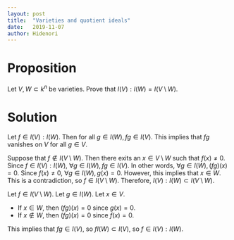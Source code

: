 ```yaml
---
layout: post
title:  "Varieties and quotient ideals"
date:   2019-11-07
author: Hidenori
---
```


# Proposition
Let $V, W \subset k^n$ be varieties.
Prove that $I(V):I(W) = I(V \setminus W)$.

# Solution
Let $f \in I(V):I(W)$.
Then for all $g \in I(W), fg \in I(V)$.
This implies that $fg$ vanishes on $V$ for all $g \in V$.

Suppose that $f \notin I(V \setminus W)$.
Then there exits an $x \in V \setminus W$ such that $f(x) \ne 0$.
Since $f \in I(V):I(W)$, $\forall g \in I(W), fg \in I(V)$.
In other words, $\forall g \in I(W), (fg)(x) = 0$.
Since $f(x) \ne 0$, $\forall g \in I(W), g(x) = 0$.
However, this implies that $x \in W$.
This is a contradiction, so $f \in I(V \setminus W)$.
Therefore, $I(V):I(W) \subset I(V \setminus W)$.

Let $f \in I(V \setminus W)$.
Let $g \in I(W)$.
Let $x \in V$.

* If $x \in W$, then $(fg)(x) = 0$ since $g(x) = 0$.
* If $x \notin W$, then $(fg)(x) = 0$ since $f(x) = 0$.

This implies that $fg \in I(V)$, so $fI(W) \subset I(V)$, so $f \in I(V):I(W)$.
